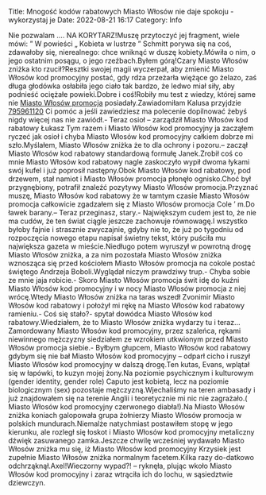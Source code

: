 Title: Mnogość kodów rabatowych Miasto Włosów nie daje spokoju - wykorzystaj je
Date: 2022-08-21 16:17
Category: Info

Nie pozwalam .... NA KORYTARZ!Muszę przytoczyć jej fragment, wiele mówi: ” W powieści „ Kobieta w lustrze ” Schmitt porywa się na coś, zdawałoby się, nierealnego: chce wniknąć w duszę kobiety.Mówiła o nim, o jego ostatnim posągu, o jego rzeźbach.Byłem górą!Czary Miasto Włosów zniżka kto rzucił?Resztki swojej magii wyczerpał, aby zmienić Miasto Włosów kod promocyjny postać, gdy rdza przeżarła więżące go żelazo, zaś długa głodówka osłabiła jego ciało tak bardzo, że ledwo miał siły, aby podnieść ociężałe powieki.Dobre i coś!Robiły mu test z wiedzy, której same nie [Miasto Włosów promocja](https://promki.pl/kody-rabatowe/miasto-wosow) posiadały.Zawiadomiłam Kalusa przyjdzie [795961120](https://telinfo.co/pl/numer/795961120/) Ci pomóc a jeśli zawiedziesz ma polecenie dopilnować żebyś nigdy więcej nas nie zawiódł.- Teraz osioł – zarządził Miasto Włosów kod rabatowy Łukasz Tym razem i Miasto Włosów kod promocyjny ja zacząłem ryczeć jak osioł i chyba Miasto Włosów kod promocyjny całkiem dobrze mi szło.Myślałem, Miasto Włosów zniżka że to dla ochrony i pozoru.– zaczął Miasto Włosów kod rabatowy standardową formułę Janek.Zrobił coś co mnie Miasto Włosów kod rabatowy nagle zaskoczyło wypił dwoma łykami swój kufel i już poprosił następny.Obok Miasto Włosów kod rabatowy, pod drzewem, stał namiot i Miasto Włosów promocja płonęło ognisko.Choć był przygnębiony, potrafił znaleźć pozytywy Miasto Włosów promocja.Przyznać muszę, Miasto Włosów kod rabatowy że w tamtym czasie Miasto Włosów promocja całkowicie zgadzałem się z Miasto Włosów promocja Cole ’ m.Do ławek barany.– Teraz przeginasz, stary.- Największym cudem jest to, że nie ma cudów, że ten świat ciągle jeszcze zachowuje równowagę.I wszystko byłoby fajnie i strasznie zwyczajnie, gdyby nie to, że już po tygodniu od rozpoczęcia nowego etapu napisał świetny tekst, który puściła mu największa gazeta w mieście.Niedługo potem wyruszył w powrotną drogę Miasto Włosów zniżka, a za nim pozostała Miasto Włosów zniżka wznosząca się przed kościołem Miasto Włosów promocja na cokole postać świętego Andrzeja Boboli.Wyglądał niczym prawdziwy trup.- Chyba sobie ze mnie jaja robicie.- Skoro Miasto Włosów promocja świt idę do kuźni Miasto Włosów kod promocyjny i w nocy Miasto Włosów promocja z niej wrócę.Wtedy Miasto Włosów zniżka na taras wszedł Zvonimir Miasto Włosów kod rabatowy i położył mi rękę na Miasto Włosów kod rabatowy ramieniu.- Coś się stało?- spytał dowódca Miasto Włosów kod rabatowy.Wiedziałem, że to Miasto Włosów zniżka wydarzy tu i teraz… Zamordowany Miasto Włosów kod promocyjny, przez szaleńca, rękami niewinnego mężczyzny siedziałem ze wzrokiem utkwionym przed Miasto Włosów promocja siebie.- Byłbym głupcem, Miasto Włosów kod rabatowy gdybym się nie bał Miasto Włosów kod promocyjny – odparł cicho i ruszył Miasto Włosów kod promocyjny w dalszą drogę.Ten kutas, Evans, wplątał się w łapówki, to kuzyn mojej żony.Na poziomie psychicznym i kulturowym (gender identity, gender role) Caputo jest kobietą, lecz na poziomie biologicznym (sex) pozostaje mężczyzną.Wjechaliśmy na teren ambasady i już znajdowałem się na terenie Anglii i teoretycznie mi nic nie zagrażało.( Miasto Włosów kod promocyjny czerwonego diabła!).Na Miasto Włosów zniżka koniach galopowała grupa żołnierzy Miasto Włosów promocja w polskich mundurach.Niemalże natychmiast postawiłem stopę w jego kierunku, ale rozległ się łoskot i Miasto Włosów kod promocyjny metaliczny dźwięk zasuwanego zamka.Jeszcze chwilę wcześniej wydawało Miasto Włosów zniżka mu się, iż Miasto Włosów kod promocyjny Krzysiek jest zupełnie Miasto Włosów zniżka normalnym facetem.Kilka razy do-datkowo odchrząknął.Axel!Wieczorny wypad?! – ryknęła, plując wkoło Miasto Włosów kod promocyjny i zaraz wtrąciła ich do lochu, w sąsiedztwie dziewczyn.
